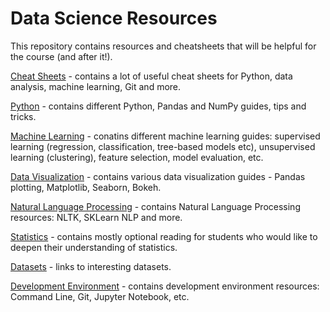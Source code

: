 # Data Science Resources

This repository contains resources and cheatsheets that will be helpful for the course (and after it!). 

[Cheat Sheets](Cheat-Sheets) - contains a lot of useful cheat sheets for Python, data analysis, machine learning, Git and more.

[Python](Python.md) - contains different Python, Pandas and NumPy guides, tips and tricks.

[Machine Learning](Machine-Learning.md) - conatins different machine learning guides: supervised learning (regression, classification, tree-based models etc), unsupervised learning (clustering), feature selection, model evaluation, etc. 

[Data Visualization](Data-Visualization.md) - contains various data visualization guides - Pandas plotting, Matplotlib, Seaborn, Bokeh. 

[Natural Language Processing](NLP.md) - contains Natural Language Processing resources: NLTK, SKLearn NLP and more.

[Statistics](Statistics.md) - contains mostly optional reading for students who would like to deepen their understanding of statistics.

[Datasets](Datasets.md) -  links to interesting datasets.

[Development Environment](Enviroment.md) - contains development environment resources: Command Line, Git, Jupyter Notebook, etc. 


